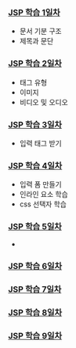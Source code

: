 ### [JSP 학습 1일차](https://github.com/king-dong-gun/PKUN_JSP/blob/main/src/md/day01.md)
- 문서 기분 구조
- 제목과 문단

### [JSP 학습 2일차](https://github.com/king-dong-gun/PKUN_JSP/blob/main/src/md/day02.md)
- 태그 유형
- 이미지
- 비디오 및 오디오

### [JSP 학습 3일차](https://github.com/king-dong-gun/PKUN_JSP/blob/main/src/md/day03.md)
- 입력 태그 받기

### [JSP 학습 4일차](https://github.com/king-dong-gun/PKUN_JSP/blob/main/src/md/day04.md)
- 입력 폼 만들기
- 인라인 요소 학습
- css 선택자 학습

### [JSP 학습 5일차](https://github.com/king-dong-gun/PKUN_JSP/blob/main/src/md/day05.md)
- 

### [JSP 학습 6일차](https://github.com/king-dong-gun/PKUN_JSP/blob/main/src/md/day06.md)

### [JSP 학습 7일차](https://github.com/king-dong-gun/PKUN_JSP/blob/main/src/md/day07.md)

### [JSP 학습 8일차](https://github.com/king-dong-gun/PKUN_JSP/blob/main/src/md/day08.md)

### [JSP 학습 9일차](https://github.com/king-dong-gun/PKUN_JSP/blob/main/src/md/day09.md)